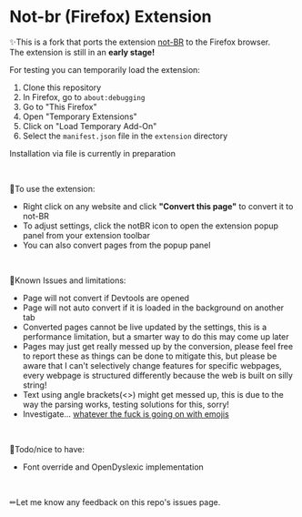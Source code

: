 # Not-br (Firefox) Extension
✨This is a fork that ports the extension [not-BR](https://github.com/axoletl/not-br/) to the Firefox browser.  
The extension is still in an **early stage!** 

For testing you can temporarily load the extension:
1. Clone this repository
2. In Firefox, go to `about:debugging`
3. Go to "This Firefox"
4. Open "Temporary Extensions"
5. Click on "Load Temporary Add-On"
6. Select the `manifest.json` file in the `extension` directory
  
Installation via file is currently in preparation
 
<br />

💽To use the extension:
- Right click on any website and click **"Convert this page"** to convert it to not-BR
- To adjust settings, click the notBR icon to open the extension popup panel from your extension toolbar
- You can also convert pages from the popup panel
  
<br />

📑Known Issues and limitations:
- Page will not convert if Devtools are opened
- Page will not auto convert if it is loaded in the background on another tab
- Converted pages cannot be live updated by the settings, this is a performance limitation, but a smarter way to do this may come up later
- Pages may just get really messed up by the conversion, please feel free to report these as things can be done to mitigate this, but please be aware that I can't selectively change features for specific webpages, every webpage is structured differently because the web is built on silly string!
- Text using angle brackets(<>) might get messed up, this is due to the way the parsing works, testing solutions for this, sorry!
- Investigate... [whatever the fuck is going on with emojis](https://twitter.com/subspacesk8r/status/1530388045576278017)
  
<br />
  
🥺Todo/nice to have:
- Font override and OpenDyslexic implementation
  
<br />
  
✏Let me know any feedback on this repo's issues page.
